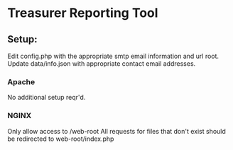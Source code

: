 
Treasurer Reporting Tool
========================

Setup:
--------

Edit config.php with the appropriate smtp email information and url root.
Update data/info.json with appropriate contact email addresses.

### Apache

No additional setup reqr'd.

### NGINX

Only allow access to /web-root
All requests for files that don't exist should be redirected to web-root/index.php
